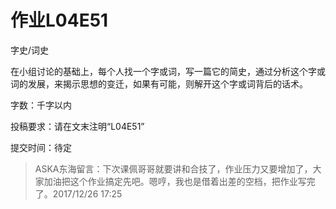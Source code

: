 # 作业L04E51

字史/词史

在小组讨论的基础上，每个人找一个字或词，写一篇它的简史，通过分析这个字或词的发展，来揭示思想的变迁，如果有可能，则解开这个字或词背后的话术。 

字数：千字以内

投稿要求：请在文末注明“L04E51” 

提交时间：待定

> ASKA东海留言：下次课佩哥哥就要讲和合技了，作业压力又要增加了，大家加油把这个作业搞定先吧。嗯哼，我也是借着出差的空档，把作业写完了。2017/12/26 17:25
